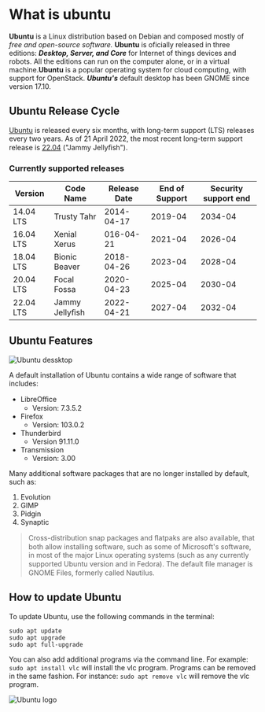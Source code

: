 # What is ubuntu


**Ubuntu** is a Linux distribution based on Debian and composed mostly of *free and open-source software.*
**Ubuntu** is oficially released in three editions: ***Desktop, Server, and Core*** for Internet of things devices and
robots. All the editions can run on the computer alone, or in a virtual machine.**Ubuntu** is a popular
operating system for cloud computing, with support for OpenStack. ***Ubuntu's*** default desktop has been
GNOME since version 17.10.


## Ubuntu Release Cycle

[Ubuntu](https://ubuntu.com) is released every six months, with long-term support (LTS) releases every two years. As of 21 April 2022, the most recent long-term support release is [22.04](https://ubuntu.com/download/desktop) ("Jammy Jellyﬁsh").


### Currently supported releases

| Version  | Code Name      | Release Date | End of Support | Security support end |
|----------|----------------|--------------|----------------|----------------------|
| 14.04 LTS| Trusty Tahr    | 2014-04-17   |  2019-04       | 2034-04              |
| 16.04 LTS| Xenial Xerus   | 016-04-21    | 2021-04        | 2026-04              |
| 18.04 LTS| Bionic Beaver  | 2018-04-26   | 2023-04        | 2028-04              |
| 20.04 LTS| Focal Fossa    | 2020-04-23   | 2025-04        | 2030-04              |
| 22.04 LTS| Jammy Jellyﬁsh | 2022-04-21   | 2027-04        | 2032-04              | 


## Ubuntu Features

![Ubuntu dessktop](whatisubuntu/ubuntu-desktop.png)

A default installation of Ubuntu contains a wide range of software that includes:
* LibreOﬃce
  * Version: 7.3.5.2
* Firefox
  * Version: 103.0.2
* Thunderbird
  * Version 91.11.0
* Transmission
  * Version: 3.00

Many additional software packages that are no longer installed by default, such as:
1. Evolution
2. GIMP
3. Pidgin
4. Synaptic

> Cross-distribution snap packages and ﬂatpaks are also available, that both allow installing software,
such as some of Microsoft's software, in most of the major Linux operating systems (such as any
currently supported Ubuntu version and in Fedora). The default ﬁle manager is GNOME Files,
formerly called Nautilus.



## How to update Ubuntu

To update Ubuntu, use the following commands in the terminal:

```
sudo apt update
sudo apt upgrade
sudo apt full-upgrade
```



You can also add additional programs via the command line. For example: `sudo apt install vlc` will
install the vlc program. Programs can be removed in the same fashion. For instance: `sudo apt remove vlc` will remove the vlc program.

![Ubuntu logo](whatisubuntu/ubuntu-logo.png)
